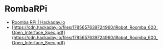 # RombaRPi

- [Roomba RPi | Hackaday.io](https://hackaday.io/project/178565-roomba-rpi)
- [https://cdn.hackaday.io/files/1785657639724960/iRobot_Roomba_600_Open_Interface_Spec.pdf](https://cdn.hackaday.io/files/1785657639724960/iRobot_Roomba_600_Open_Interface_Spec.pdf)